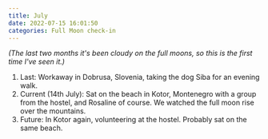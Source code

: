```yaml
---
title: July
date: 2022-07-15 16:01:50
categories: Full Moon check-in
---
```

*(The last two months it's been cloudy on the full moons, so this is the first time I've seen it.)*

1. Last: Workaway in Dobrusa, Slovenia, taking the dog Siba for an evening walk.
2. Current (14th July): Sat on the beach in Kotor, Montenegro with a group from the hostel, and Rosaline of course. We watched the full moon rise over the mountains.
3. Future: In Kotor again, volunteering at the hostel. Probably sat on the same beach.